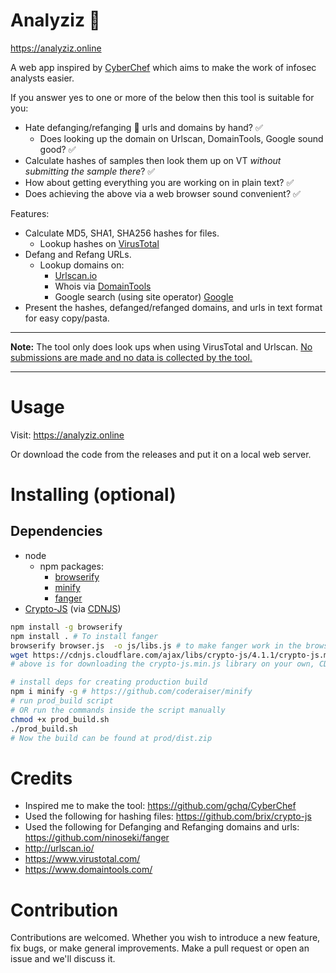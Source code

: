 # Analyziz 🔬
https://analyziz.online

A web app inspired by [CyberChef](https://github.com/gchq/CyberChef) which aims to make the work of infosec analysts easier.

If you answer yes to one or more of the below then this tool is suitable for you:

- Hate defanging/refanging 🦷 urls and domains by hand? ✅
    - Does looking up the domain on Urlscan, DomainTools, Google sound good? ✅
- Calculate hashes of samples then look them up on VT *without submitting the sample there*? ✅
- How about getting everything you are working on in plain text? ✅
- Does achieving the above via a web browser sound convenient? ✅



Features:
- Calculate MD5, SHA1, SHA256 hashes for files.
    - Lookup hashes on [VirusTotal](https://www.virustotal.com/)
- Defang and Refang URLs.
    - Lookup domains on:
        - [Urlscan.io](http://urlscan.io/)
        - Whois via [DomainTools](https://www.domaintools.com/)
        - Google search (using site operator) [Google](https://google.com)
- Present the hashes, defanged/refanged domains, and urls in text format for easy copy/pasta.

-----

**Note:** The tool only does look ups when using VirusTotal and Urlscan. <u>No submissions are made and no data is collected by the tool.</u>

-----

# Usage
Visit: https://analyziz.online

Or download the code from the releases and put it on a local web server.

# Installing (optional)
## Dependencies
- node
    - npm packages:
        - [browserify](https://browserify.org/)
        - [minify](https://github.com/coderaiser/minify)
        - [fanger](https://github.com/ninoseki/fanger)
- [Crypto-JS](https://github.com/brix/crypto-js) (via [CDNJS](https://cdnjs.com/libraries/crypto-js))

```bash
npm install -g browserify
npm install . # To install fanger
browserify browser.js  -o js/libs.js # to make fanger work in the browser
wget https://cdnjs.cloudflare.com/ajax/libs/crypto-js/4.1.1/crypto-js.min.js -O js/crypto-js.min.js
# above is for downloading the crypto-js.min.js library on your own, CDN: https://cdnjs.com/libraries/crypto-js

# install deps for creating production build
npm i minify -g # https://github.com/coderaiser/minify
# run prod_build script
# OR run the commands inside the script manually
chmod +x prod_build.sh
./prod_build.sh
# Now the build can be found at prod/dist.zip
```


# Credits

- Inspired me to make the tool: https://github.com/gchq/CyberChef
- Used the following for hashing files: https://github.com/brix/crypto-js
- Used the following for Defanging and Refanging domains and urls: https://github.com/ninoseki/fanger
- http://urlscan.io/
- https://www.virustotal.com/
- https://www.domaintools.com/


# Contribution
Contributions are welcomed. Whether you wish to introduce a new feature, fix bugs, or make general improvements. Make a pull request or open an issue and we'll discuss it.